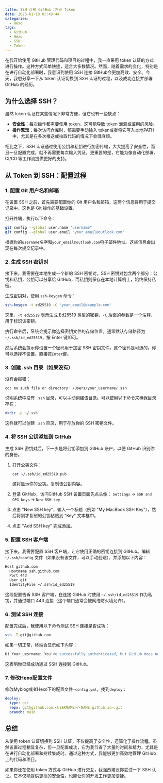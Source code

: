 ```yaml
---
title: SSH 连接 GitHub：告别 Token
date: 2025-01-18 05:49:44
categories:
  - Hexo
tags:
  - GitHub
  - Hexo
  - SSH
  - Token
---
```


在我开始使用 GitHub 管理代码和项目的过程中，我一直采用 token 认证的方式进行操作。这种方式简单快捷，适合大多数情况。然而，随着需求的变化，特别是在进行自动化部署时，我意识到使用 SSH 连接 GitHub会更加高效、安全。今天，我想分享一下从 token 认证切换到 SSH 认证的过程，以及成功连接并部署 GitHub 的经历。

## 为什么选择 SSH？

虽然 token 认证在某些情况下非常方便，但它也有一些缺点：

- **安全性**：每次操作都需要使用 token，这可能导致 token 泄漏或滥用的风险。
- **操作繁琐**：每次访问仓库时，都需要手动输入 token或者将它写入本地PATH中，尤其是在多次推送或拉取代码的情况下会很麻烦。
  
相比之下，SSH 认证通过使用公钥和私钥进行加密传输，大大提高了安全性，而且一旦配置完成，就不再需要每次输入凭证。更重要的是，它能为像自动化部署、CI/CD 等工作流提供更好的支持。

## 从 Token 到 SSH：配置过程

### 1. 配置 Git 用户名和邮箱

在设置 SSH 之前，首先需要配置你的 Git 用户名和邮箱，这两个信息将用于提交记录中。这也是 Git 操作的基础设置。

打开终端，执行以下命令：

```bash
git config --global user.name "username"
git config --global user.email "your_email@outlook.com"
```

根据你的`username`名字和`your_email@outlook.com`电子邮件地址。这些信息会出现在每次提交记录中。

### 2. 生成 SSH 密钥对

接下来，我需要在本地生成一个新的 SSH 密钥对。SSH 密钥对包含两个部分：公钥和私钥，公钥可以分享给 GitHub，而私钥则保存在本地计算机上，始终保持私密。

生成密钥对，使用 `ssh-keygen` 命令：

```bash
ssh-keygen -t ed25519 -C "your_email@example.com"
```

这里，`-t ed25519` 表示生成 Ed25519 类型的密钥，`-C` 后面的参数是一个注释，用于标识该密钥。

执行命令后，系统会提示你选择密钥文件的存储位置。通常默认存储路径为 `~/.ssh/id_ed25519`，按 Enter 键即可。

然后系统会提示你设置一个密码用于加密 SSH 密钥文件。这个密码是可选的，你可以选择不设置，直接按`Enter`键。

### 3. 创建 .ssh 目录（如果没有）

没有会报错：
```
cd: no such file or directory: /Users/your_username/.ssh
```
说明系统中没有 `.ssh` 目录，可以手动创建该目录。可以使用以下命令来确保目录存在：

```bash
mkdir -p ~/.ssh
```

这样就可以创建 `.ssh` 目录，用于存放你的 SSH 密钥文件。

### 4. 将 SSH 公钥添加到 GitHub

生成 SSH 密钥对后，下一步是将公钥添加到 GitHub 账户，以便 GitHub 识别你的身份。

1. 打开公钥文件：

   ```bash
   cat ~/.ssh/id_ed25519.pub
   ```

   这将显示你的公钥。复制该公钥内容。

2. 登录 GitHub，访问GitHub SSH 设置页面先点头像：
	`Settings` -> `SSH and GPG keys` -> `New SSH key`

3. 点击 "New SSH key"，输入一个标题（例如 "My MacBook SSH Key"），然后将刚才复制的公钥粘贴到 "Key" 文本框中。

4. 点击 "Add SSH key" 完成添加。

### 5. 配置 SSH 客户端

接下来，我需要配置 SSH 客户端，让它使用正确的密钥连接到 GitHub。编辑 `~/.ssh/config` 文件（如果没有该文件，可以手动创建），并添加以下内容：

```bash
Host github.com
  Hostname ssh.github.com
  Port 443
  User git
  IdentityFile ~/.ssh/id_ed25519
```

这段配置告诉 SSH 客户端，在连接 GitHub 时使用 `~/.ssh/id_ed25519` 作为私钥，并通过端口 443 连接（这个端口通常会被网络防火墙允许）。

### 6. 测试 SSH 连接

配置完成后，我使用以下命令测试 SSH 连接是否成功：

```bash
ssh -T git@github.com
```

如果一切正常，终端会显示如下内容：

```BASH
Hi Your_uesrname! You've successfully authenticated, but GitHub does not provide shell access.
```

这表明你已经成功通过 SSH 连接到 GitHub。



### 7. 修改Hexo配置文件
修改Myblog或者Hexo下的配置文件`—config.yml`，找到`deploy`：
```yml
deploy:
  type: git
  repo: git@github.com:<USERNAME>/<NAME.github.io>.git
  branch: main
```



## 总结

从使用 token 认证切换到 SSH 认证，不仅提高了安全性，还简化了操作流程。虽然设置过程稍显复杂，但一旦配置成功，它为我节省了大量的时间和精力，尤其是在进行自动化部署和持续集成时。通过这种方式，我能够更加高效地管理 GitHub 上的代码和项目。

如果你还在使用 token 方式与 GitHub 进行交互，我强烈建议你尝试一下 SSH 认证。它不仅能提供更高的安全性，也能让你的开发工作更加便捷。
